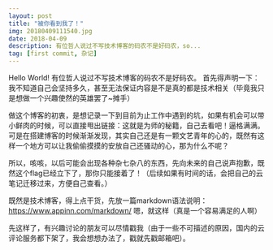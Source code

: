 ```yaml
---
layout: post
title: "被你看到我了！"
img: 20180409111540.jpg 
date: 2018-04-09
description: 有位哲人说过不写技术博客的码农不是好码农，so... 
tag: [first commit, 杂记]
---
```

Hello World!
有位哲人说过不写技术博客的码农不是好码农。
首先得声明一下：我不知道自己会坚持多久，甚至无法保证内容是不是真的都是技术相关（毕竟我只是想做一个兴趣使然的英雄罢了~摊手）

做这个博客的初衷，是想记录一下到目前为止工作中遇到的坑，如果有机会可以带小鲜肉的时候，可以直接甩出链接：这就是为师的秘籍，自己去看吧！逼格满满。
可是在搭建博客的时候渐渐发现，其实自己还是有一颗文艺青年的心的，既然有这样一个地方可以让我偷偷摸摸的安放自己还骚动的心，那为什么不呢？

所以，咳咳，以后可能会出现各种杂七杂八的东西，先向未来的自己说声抱歉，既然这个flag已经立下了，那你只能接着了！（后续如果有时间的话，会把自己的云笔记迁移过来，方便自己查看。）

既然是技术博客，得上点干货，先放一篇markdown语法说明：https://www.appinn.com/markdown/ 嗯，就这样（真是一个容易满足的人啊）

先这样了，有兴趣讨论的朋友可以尽情戳我（由于一些不可描述的原因，国内的云评论服务都下架了，我会想想办法了，戳就先戳邮箱吧）。